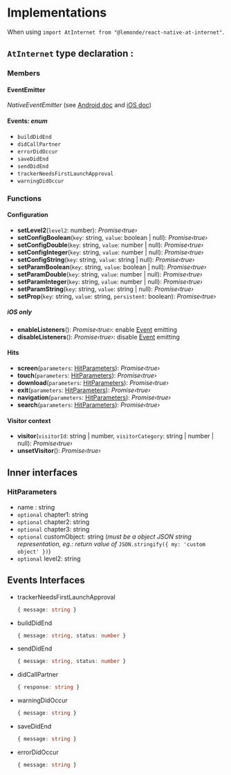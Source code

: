 # Implementations

When using `import AtInternet from "@lemonde/react-native-at-internet"`.

## `AtInternet` type declaration :

### Members

#### **EventEmitter**

*NativeEventEmitter* (see [Android doc](https://reactnative.dev/docs/native-modules-android#sending-events-to-javascript) and [iOS doc](https://reactnative.dev/docs/native-modules-ios#sending-events-to-javascript))

#### **Events**: *enum*
  * `buildDidEnd`
  * `didCallPartner`
  * `errorDidOccur`
  * `saveDidEnd`
  * `sendDidEnd`
  * `trackerNeedsFirstLaunchApproval`
  * `warningDidOccur`

### Functions

#### Configuration

* **setLevel2**(`level2`: number): *Promise‹true›*
* **setConfigBoolean**(`key`: string, `value`: boolean | null): *Promise‹true›*
* **setConfigDouble**(`key`: string, `value`: number | null): *Promise‹true›*
* **setConfigInteger**(`key`: string, `value`: number | null): *Promise‹true›*
* **setConfigString**(`key`: string, `value`: string | null): *Promise‹true›*
* **setParamBoolean**(`key`: string, `value`: boolean | null): *Promise‹true›*
* **setParamDouble**(`key`: string, `value`: number | null): *Promise‹true›*
* **setParamInteger**(`key`: string, `value`: number | null): *Promise‹true›*
* **setParamString**(`key`: string, `value`: string | null): *Promise‹true›*
* **setProp**(`key`: string, `value`: string, `persistent`: boolean): *Promise‹true›*

##### iOS only

* **enableListeners**(): *Promise‹true›*: enable [Event](#EventEmitter) emitting
* **disableListeners**(): *Promise‹true›*: disable [Event](#EventEmitter) emitting

#### Hits

* **screen**(`parameters`: [HitParameters](#HitParameters)): *Promise‹true›*
* **touch**(`parameters`: [HitParameters](#HitParameters)): *Promise‹true›*
* **download**(`parameters`: [HitParameters](#HitParameters)): *Promise‹true›*
* **exit**(`parameters`: [HitParameters](#HitParameters)): *Promise‹true›*
* **navigation**(`parameters`: [HitParameters](#HitParameters)): *Promise‹true›*
* **search**(`parameters`: [HitParameters](#HitParameters)): *Promise‹true›*

#### Visitor context

* **visitor**(`visitorId`: string | number, `visitorCategory`: string | number | null): *Promise‹true›*
* **unsetVisitor**(): *Promise‹true›*

## Inner interfaces

### HitParameters
  * name : string
  * `optional` chapter1: string
  * `optional` chapter2: string
  * `optional` chapter3: string
  * `optional` customObject: string (*must be a object JSON string representation, eg.: return value of* `JSON.stringify({ my: 'custom object' })`)
  * `optional` level2: string

## Events Interfaces

* trackerNeedsFirstLaunchApproval
  ```typescript
  { message: string }
  ```

* buildDidEnd
  ```typescript
  { message: string, status: number }
  ```

* sendDidEnd
  ```typescript
  { message: string, status: number }
  ```

* didCallPartner
  ```typescript
  { response: string }
  ```

* warningDidOccur
  ```typescript
  { message: string }
  ```

* saveDidEnd
  ```typescript
  { message: string }
  ```

* errorDidOccur
  ```typescript
  { message: string }
  ```